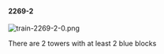 #### 2269-2
![train-2269-2-0.png](https://github.com/lil-lab/nlvr/raw/master/nlvr/train/images/74/train-2269-2-0.png "train-2269-2-0.png")

There are 2 towers with at least 2 blue blocks